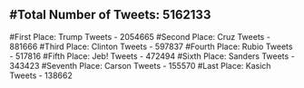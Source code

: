 #Total Number of Tweets: 5162133 
---
#First Place: Trump Tweets - 2054665
#Second Place: Cruz Tweets - 881666
#Third Place: Clinton Tweets - 597837
#Fourth Place: Rubio Tweets - 517816
#Fifth Place: Jeb! Tweets - 472494
#Sixth Place: Sanders Tweets - 343423
#Seventh Place: Carson Tweets - 155570
#Last Place: Kasich Tweets - 138662
